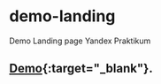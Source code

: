 # demo-landing
Demo Landing page Yandex Praktikum
## [Demo](https://tiigrus.github.io/demo-landing/){:target="_blank"}.
